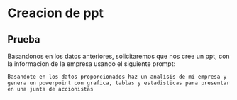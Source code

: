 # Creacion de ppt

## Prueba

Basandonos en los datos anteriores, solicitaremos que nos cree un ppt, con la informacion de la empresa usando el siguiente prompt:

```text
Basandote en los datos proporcionados haz un analisis de mi empresa y genera un powerpoint con grafica, tablas y estadisticas para presentar en una junta de accionistas
```
